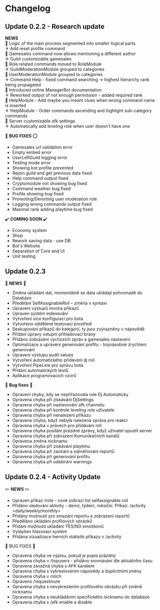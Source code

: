 # Changelog

## Update 0.2.2 - Research update

**NEWS**  
 💠 Logic of the main process segmented into smaller logical parts  
 ⚜️ Add reset profile command  
 💠 Gamesales command now allows mentioning a different author  
 ⚜️ Guild customizable gamesales  
 💠 Role related commands moved to RoleModule  
 ⚜️ GuildModerationModule grouped to categories  
 💠 UserModerationModule grouped to categories  
 ⚜️ Command Help - fixed command searching -&gt; highest hierarchy rank being propagated  
 💠 Introduced online ManagerBot documentation  
 ⚜️ Reworked output of not enough permission - added required rank  
 💠 HelpModule - Add maybe you meant clues when wrong command name is inserted  
 ⚜️ HelpModule - Order commands ascending and highlight sub-category commands  
 💠 Server customizable afk settings  
 ⚜️ Automatically add leveling role when user doesn't have one  
   


💮 **BUG FIXES** ⭕️ 
- Gamesales url validation error  
- Empty embed error  
- UserLeftGuild logging error  
- Testing mode error  
- Showing bot profile prevented  
- Rejoin guild and get previous data fixed  
- Help command output fixed  
- Cryptomodule not showing bug fixed  
- Command weather bug fixed  
- Profile showing bug fixed  
- Promoting/Demoting user moderation role  
- Logging wrong commands output fixed  
- Maximal rank adding playtime bug fixed  
   


✔️ **COMING SOON** ✔️ 
- Economy system  
- Shop  
- Rework saving data - use DB  
- Bot's Website  
- Separation of Core and UI  
- Unit testing  

## Update 0.2.3

💎 **NEWS** 💎
- Změna ukládání dat, momentálně se data ukládají pohromadě do Databáze
- Předělání SelfAssignableRolí – změna v syntaxi
- Upravení výstupů mnoha příkazů
- Upraven systém indexování
- Vytvoření více konfigurací pro bota
- Vytvořeno oddělené testovací prostředí
- Seskupování příkazů do kategorií, ty jsou zvýrazněny v nápovědě
- Přidání úpravy vstupní přihlašovací brány
- Přidáno zobrazení výchozích zpráv a gamesales nastavení
- Optimalizace a upravení generování profilu - trojnásobné zrychlení generování
- Upravení výstupu audit values
- Vytvoření automatického přidávání dj rolí
- Vytvoření PipeLine pro správu bota
- Přidání automatických testů
- Aplikace programovacích vzorů

🐛 **Bug fixes** 🐛
- Opravení chyby, kdy se nepřiřazovala role Dj Automaticky
- Opravena chyba při získávání DjSettings
- Opravena chyba při nastavování afk channelu
- Opravena chyba při kontrole leveling role uživatele
- Opravena chyba při nenalezení příkazu
- Opravena chyba, když nebyla nalezena zpráva pro reakci
- Opravena chyba v právech pro přidávání rolí
- Opravena chyba posílání prázdné zprávy, když uživatel opustil server
- Opravena chyba při zobrazení Komunikačních kanálů
- Opravena změna nicknamu
- Opravena chyba při získávání playtimu
- Opravena chyba při zavírání a odměňování reportů
- Opravena chyba při generování profilu
- Opravena chyba při odebírání warnings

## Update 0.2.4 - Activity Update

✏️ **NEWS** ✏️
- Upraven příkaz /role - nově zobrazí list selfassignable rolí
- Přidáno sledování aktivity - denní, týdení, měsíční. Příkaz: /activity <daily/weekly/monthly>
- Přidány možnosti pro smazání reportu a zobrazení reportů
- Předěláno ukládání profilových obrázků
- Přidání možnosti ukládání YES/NO emotikonů
- Vylepšen hlasovací systém
- Přidána vizualizace herních statistik příkazy v /activity

🧯 BUG FIXES 🧯
- Opravena chyba ve výpisu, pokud je popis prázdný
- Opravena chyba v /topusers - přidáno srovnávání dle aktuálního času
- Opravena závažná chyba s AFK kanálem
- Opravena chyba s vykreslováním nápovědy a duplicitními jmény
- Opravena chyba v rolích
- Opraveno /requestmute
- Opravena chyba s nevykreslením profilového obrázku při změně nicknamu
- Opravena chyba s neukládáním specifického nicknamu do databáze
- Opravena chyba s /afk enable a disable